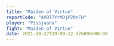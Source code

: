 ```yaml
---
title: "Maiden of Virtue"
reportCode: "AVBT7YrMDjP2NnFH"
player: "Pissjuana"
fight: "Maiden of Virtue"
date: 2021-10-27T19:09:12.576000+00:00
---
```

